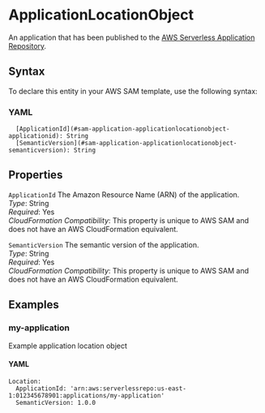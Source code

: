 # ApplicationLocationObject<a name="sam-property-application-applicationlocationobject"></a>

An application that has been published to the [AWS Serverless Application Repository](https://docs.aws.amazon.com/serverlessrepo/latest/devguide/what-is-serverlessrepo.html)\.

## Syntax<a name="sam-property-application-applicationlocationobject-syntax"></a>

To declare this entity in your AWS SAM template, use the following syntax:

### YAML<a name="sam-property-application-applicationlocationobject-syntax.yaml"></a>

```
  [ApplicationId](#sam-application-applicationlocationobject-applicationid): String
  [SemanticVersion](#sam-application-applicationlocationobject-semanticversion): String
```

## Properties<a name="sam-property-application-applicationlocationobject-properties"></a>

 `ApplicationId`   <a name="sam-application-applicationlocationobject-applicationid"></a>
The Amazon Resource Name \(ARN\) of the application\.  
*Type*: String  
*Required*: Yes  
*CloudFormation Compatibility*: This property is unique to AWS SAM and does not have an AWS CloudFormation equivalent\.

 `SemanticVersion`   <a name="sam-application-applicationlocationobject-semanticversion"></a>
The semantic version of the application\.  
*Type*: String  
*Required*: Yes  
*CloudFormation Compatibility*: This property is unique to AWS SAM and does not have an AWS CloudFormation equivalent\.

## Examples<a name="sam-property-application-applicationlocationobject--examples"></a>

### my\-application<a name="sam-property-application-applicationlocationobject--examples--my-application"></a>

Example application location object

#### YAML<a name="sam-property-application-applicationlocationobject--examples--my-application--yaml"></a>

```
Location:
  ApplicationId: 'arn:aws:serverlessrepo:us-east-1:012345678901:applications/my-application'
  SemanticVersion: 1.0.0
```